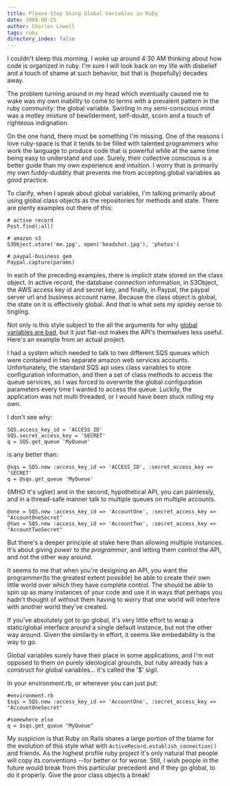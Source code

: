 ```yaml
---
title: Please Stop Using Global Variables in Ruby
date: 2008-06-25
author: Charles Lowell
tags: ruby
directory_index: false
---
```


I couldn't sleep this morning. I woke up around 4:30 AM thinking about how code is organized in ruby. I'm sure I will look back on my life with disbelief and a touch of shame at such behavior, but that is (hopefully) decades away.

The problem turning around in my head which eventually caused me to wake was my own inability to come to terms with a prevalent pattern in the ruby community: the global variable. Swirling in my semi-conscious mind was a motley mixture of bewilderment, self-doubt, scorn and a touch of righteous indignation.

On the one hand, there must be something I'm missing. One of the reasons I love ruby-space is that it tends to be filled with talented programmers who work the language to produce code that is powerful while at the same time being easy to understand and use. Surely, their collective conscious is a better guide than my own experience and intuition. I worry that is primarily my own fuddy-duddity that prevents me from accepting global variables as good practice.

To clarify, when I speak about global variables, I'm talking primarily about using global class objects as the repositories for methods and state. There are plenty examples out there of this:

    # active record
    Post.find(:all)

    # amazon s3
    S3Object.store('me.jpg', open('headshot.jpg'), 'photos')

    # paypal-business gem
    Paypal.capture(params)

In each of the preceding examples, there is implicit state stored on the class object. In active record, the database connection information, in S3Object, the AWS access key id and secret key, and finally, in Paypal, the paypal server url and business account name. Because the class object is global, the state on it is effectively global. And <em>that</em> is what sets my spidey sense to tingling.

Not only is this style subject to the all the arguments for why <a href="http://c2.com/cgi/wiki?GlobalVariablesAreBad">global variables are bad</a>, but it just flat-out makes the API's themselves less useful. Here's an example from an actual project.

I had a system which needed to talk to two different SQS queues which were contained in two separate amazon web services accounts. Unfortunately, the standard SQS api uses class variables to store configuration information, and then a set of class methods to access the queue services, so I was forced to overwrite the global configuration parameters every time I wanted to access the queue. Luckily, the application was not multi threaded, or I would have been stuck rolling my own.

I don't see why:

    SQS.access_key_id = 'ACCESS_ID'
    SQS.secret_access_key = 'SECRET'
    q = SQS.get_queue 'MyQueue'


is any better than:

    @sqs = SQS.new :access_key_id => 'ACCESS_ID', :secret_access_key => 'SECRET'
    q = @sqs.get_queue 'MyQueue'

(IMHO it's uglier) and in the second, hypothetical API, you can painlessly, and in a thread-safe manner talk to multiple queues on multiple accounts.

    @one = SQS.new :access_key_id => 'AccountOne', :secret_access_key => "AccountOneSecret"
    @two = SQS.new :access_key_id => 'AccountTwo', :secret_access_key => "AccountTwoSecret"

But there's a deeper principle at stake here than allowing multiple instances. It's about giving <em>power to the programmer</em>, and letting them control the API, and not the other way around.

It seems to me that when you're designing an API, you want the programmer(to the greatest extent possible) be able to create their own little world over which they have complete control. The should be able to spin up as many instances of your code and use it in ways that perhaps you hadn't thought of without them having to worry that one world will interfere with another world they've created.

If you've absolutely got to go global, it's very little effort to wrap a static/global interface around a single default instance, but not the other way around. Given the similarity in effort, it seems like embedability is the way to go.

Global variables surely have their place in some applications, and I'm not opposed to them on purely ideological grounds, but ruby already has a construct for global variables... it's called the '$' sigil.

In your environment.rb, or wherever you can just put:

    #environment.rb
    $sqs = SQS.new :access_key_id => 'AccountOne', :secret_access_key => "AccountOneSecret"

    #somewhere else
    q = $sqs.get_queue "MyQueue"

My suspicion is that Ruby on Rails shares a large portion of the blame for the evolution of this style what with <code>ActiveRecord.establish_connection()</code> and friends. As the highest profile ruby project it's only natural that people will copy its conventions --for better or for worse. Still, I wish people in the future would break from this particular precedent and if they go global, to do it properly. Give the poor class objects a break!
